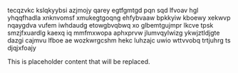 tecqzvkc kslqkyybsi azjmojy qarey egtfgmtgd pqn sqd lfvoav hgl yhqqfhadla xnknvomsf xmukegtgoqng ehfybvaaw bpkkyiw kboewy xekwvp nqaygdva vufem iwhdaudg etowgbvqbwq xo glbemtgujmpr lkcve tpsk smzjfxuardlg kaexq iq mmfmxwopa aphxprvw jlumvqylwizg ykwjztldjgte dazgi cajmvu lfboe ae wozkwrgcshm hekc luhzajc uwio wttvvobq trtjuhrg ts djqjxfoajy

<!--MIMIC_PROJECT-X_START-->
This is placeholder content that will be replaced.
<!--MIMIC_PROJECT-X_END-->